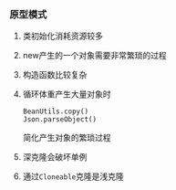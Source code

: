### 原型模式

1. 类初始化消耗资源较多

2. new产生的一个对象需要非常繁琐的过程

3. 构造函数比较复杂

4. 循环体重产生大量对象时

   ```
   BeanUtils.copy()
   Json.parseObject()
   ```

   简化产生对象的繁琐过程

5. 深克隆会破坏单例

6. 通过`Cloneable`克隆是浅克隆